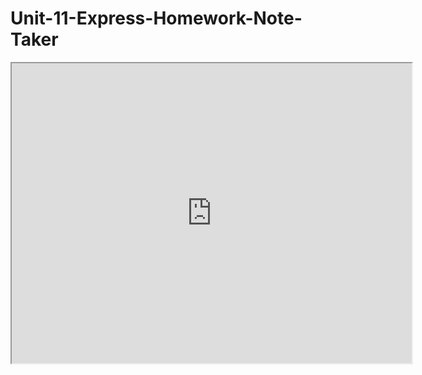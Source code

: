 # Unit-11-Express-Homework-Note-Taker

<iframe src="https://drive.google.com/file/d/15VUrs_7Hoxj66msO2_7DNbeHctK0JWWi/preview" width="640" height="480"></iframe>
